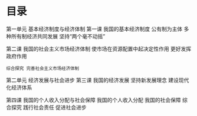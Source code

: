 # 目录
第一单元 基本经济制度与经济体制
  第一课 我国的基本经济制度
    公有制为主体 多种所有制经济共同发展
    坚持“两个毫不动摇”

  第二课 我国的社会主义市场经济体制
    使市场在资源配置中起决定性作用
    更好发挥政府作用

    综合探究 完善社会主义市场经济体制

第二单元 经济发展与社会进步
  第三课 我国的经济发展
    坚持新发展理念
    建设现代化经济体系

  第四课 我国的个人收入分配与社会保障
    我国的个人收入分配
    我国的社会保障
    综合探究 践行社会责任 促进社会进步